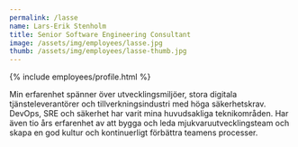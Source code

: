 ```yaml
---
permalink: /lasse
name: Lars-Erik Stenholm
title: Senior Software Engineering Consultant
image: /assets/img/employees/lasse.jpg
thumb: /assets/img/employees/lasse-thumb.jpg
---
```

{% include employees/profile.html %}

Min erfarenhet spänner över utvecklingsmiljöer, stora digitala 
tjänsteleverantörer och tillverkningsindustri med höga säkerhetskrav. 
DevOps, SRE och säkerhet har varit mina huvudsakliga teknikområden. 
Har även tio års erfarenhet av att bygga och leda mjukvaruutvecklingsteam 
och skapa en god kultur och kontinuerligt förbättra teamens processer.
